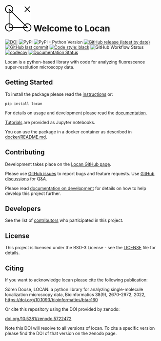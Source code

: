 ![logo](./docs/_static/logo.png) Welcome to Locan
==================================================

[![DOI](https://zenodo.org/badge/DOI/10.5281/zenodo.5722472.svg)](https://doi.org/10.5281/zenodo.5722472)
![PyPI](https://img.shields.io/pypi/v/locan)
![PyPI - Python Version](https://img.shields.io/pypi/pyversions/locan)
[![GitHub release (latest by date)](https://img.shields.io/github/v/release/super-resolution/locan)](https://github.com/super-resolution/Locan)
[![GitHub last commit](https://img.shields.io/github/last-commit/super-resolution/locan)](https://github.com/super-resolution/Locan/commits/main)
[![Code style: black](https://img.shields.io/badge/code%20style-black-000000.svg)](https://github.com/psf/black)
![GitHub Workflow Status](http://img.shields.io/github/actions/workflow/status/super-resolution/locan/Test_matrix_pip.yml?branch=main)
[![codecov](https://codecov.io/gh/super-resolution/Locan/branch/main/graph/badge.svg?token=XTZRIIVOGE)](https://codecov.io/gh/super-resolution/Locan)
[![Documentation Status](https://readthedocs.org/projects/locan/badge/?version=latest)](https://locan.readthedocs.io/en/latest/?badge=latest)


Locan is a python-based library with code for analyzing fluorescence super-resolution
microscopy data.

Getting Started
----------------

To install the package please read the [instructions](https://locan.readthedocs.io/en/latest/source/installation.html) or:

    pip install locan

For details on usage and development please read the [documentation](https://locan.readthedocs.io).

[Tutorials](https://locan.readthedocs.io/en/latest/tutorials/tutorials.html) are provided as Jupyter notebooks.

You can use the package in a docker container as described in [docker/README.md](docker/README.md).

Contributing
------------

Development takes place on the [Locan GitHub page](https://github.com/super-resolution/Locan).

Please use [GitHub issues](https://github.com/super-resolution/Locan/issues) to report bugs and feature requests. 
Use [GitHub discussions](https://github.com/super-resolution/Locan/discussions) for Q&A.

Please read [documentation on development](https://locan.readthedocs.io/en/latest/source/development.html) for details on how to help develop this project further.

Developers
----------

See the list of [contributors](https://locan.readthedocs.io/en/latest/source/contributions.html) who participated in this project.

License
-------

This project is licensed under the BSD-3 License - see the [LICENSE](LICENSE.md) file for details.

Citing
-------

If you want to acknowledge locan please cite the following publication:

Sören Doose, LOCAN: a python library for analyzing single-molecule localization microscopy data, Bioinformatics 38(9), 2670–2672, 2022,
https://doi.org/10.1093/bioinformatics/btac160

Or cite this repository using the DOI provided by zenodo:

[doi.org/10.5281/zenodo.5722472](https://doi.org/10.5281/zenodo.5722472)

Note this DOI will resolve to all versions of locan. 
To cite a specific version please find the DOI of that version on the zenodo page. 
